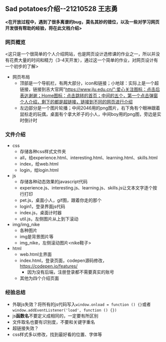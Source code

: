 ## Sad potatoes介绍--21210528 王志勇
**<在开放过程中，遇到了很多离谱的bug，莫名其妙的错位，以及一些对学习网页开发很有帮助的经验，将在此文档介绍>**
### 网页概览
<这只是一个很简单的个人介绍网站，也是网页设计选修课的作业之一，所以并没有花费大量的时间和精力（3-4天开发），通过这一个简单的作业，对网页设计有一个初步的了解>
- 网页布局
    - 顶部是一个导航栏，有两大部分，icon和链接；小地球：实际上是一个超链接，链接到吉大官网"https://www.jlu.edu.cn/";爱心关注图标：点击后表达谢谢；Home图标：点击跳转的首页；中间的五个，第一个点击弹窗个人介绍，剩下的都是超链接，链接到不同的网页进行介绍
    - 左边部分是一个图片轮播；中间2046用的png图片，右下角有个眼神跟着鼠标走的玩偶，桌面有个拿大斧子的小人，中间boy用的png图，旁边是实时倒计时
### 文件介绍
- css
   - 存储各种css样式文件夹
   - all，给experience.html、interesting.html、learning.html、skills.html
   - index，给web.html
   - login，给login.html
- js
   - 存储各种动态效果的javascript代码
   - experience.js、interesting.js、learning.js、skills.js让文本文字逐个按行打印
   - pet.js，桌面小人，gif图，跟着你走的那个
   - login1，登录界面js代码
   - index.js，桌面计时器
   - util.js，左侧图片从上到下滚动
- img/img_nike
   - 各种图片
   - img是背景图片等
   - img_nike，左侧滚动图片<nike鞋子>
- html
  - web.html主界面
  - index.html，登录页面，codepen源码修改，https://codepen.io/features/
    - 因为没有后端，注册登录都不需要真实的账号
  - 其他为四个介绍页面
### 经验总结
- 外联js失效？将所有的js代码写入`window.onload = function () {}`或者`window.addEventListener('load', function () {})`
- js**函数名**不要定义成相同的，一定要有所区别
- 文件取名也要有识别度，不要和关键字重名
- 超链接失效？
- css样式多以修改，找到最好看的位置、字体等